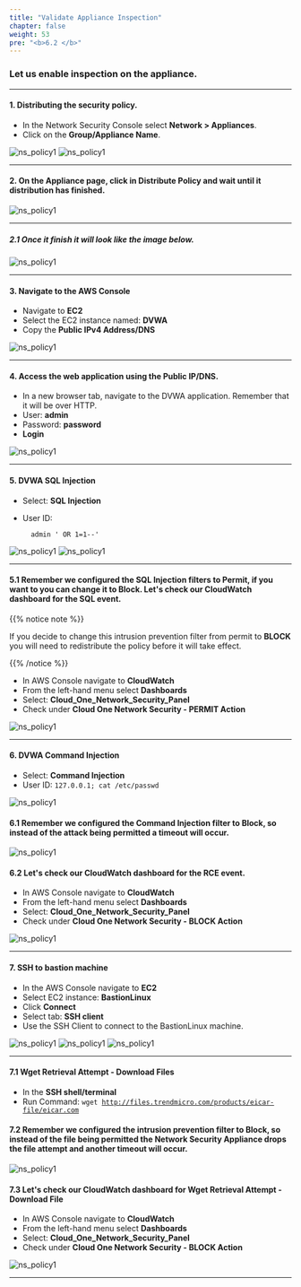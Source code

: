 ```yaml
---
title: "Validate Appliance Inspection"
chapter: false
weight: 53
pre: "<b>6.2 </b>"
---
```


### Let us enable inspection on the appliance.

---

#### 1. Distributing the security policy.
- In the Network Security Console select **Network > Appliances**.
- Click on the **Group/Appliance Name**.

![ns_policy1](/images/ns_aplliances.png)
![ns_policy1](/images/ns_distro_policy.png)

---

#### 2. On the Appliance page, click in **Distribute Policy** and wait until it distribution has finished.

![ns_policy1](/images/distro_policy_start.png)

---

##### 2.1 Once it finish it will look like the image below.


![ns_policy1](/images/distro_policy_finish.png)



---

#### 3. Navigate to the AWS Console
- Navigate to **EC2**
- Select the EC2 instance named: **DVWA** 
- Copy the **Public IPv4 Address/DNS**

![ns_policy1](/images/dvwa_ip.png)


---

#### 4. Access the web application using the Public IP/DNS. 
- In a new browser tab, navigate to the DVWA application. Remember that it will be over HTTP. 
- User: **admin**
- Password: **password**
- **Login**

![ns_policy1](/images/dvwa_login.png)

---

#### 5. DVWA SQL Injection
- Select: **SQL Injection**
- User ID:

        admin ' OR 1=1--'

![ns_policy1](/images/sql_1.png)
![ns_policy1](/images/sql_2.png)

---

#### 5.1 Remember we configured the SQL Injection filters to **Permit**, if you want to you can change it to Block. Let's check our CloudWatch dashboard for the SQL event.

{{% notice note %}}
<p style='text-align: left;'>
If you decide to change this intrusion prevention filter from permit to <b>BLOCK</b> you will need to redistribute the policy before it will take effect.
</p>
{{% /notice %}}

- In AWS Console navigate to **CloudWatch**
- From the left-hand menu select **Dashboards**
- Select: **Cloud_One_Network_Security_Panel**
- Check under **Cloud One Network Security - PERMIT Action**

![ns_policy1](/images/cw_permit_sql.png)


---

#### 6. DVWA Command Injection 
- Select: **Command Injection**
- User ID: <code>127.0.0.1; cat /etc/passwd</code>

![ns_policy1](/images/rce_1.png)

#### 6.1 Remember we configured the Command Injection filter to **Block**, so instead of the attack being permitted a timeout will occur. 

![ns_policy1](/images/timeout.png)

#### 6.2 Let's check our CloudWatch dashboard for the RCE event.
- In AWS Console navigate to **CloudWatch**
- From the left-hand menu select **Dashboards**
- Select: **Cloud_One_Network_Security_Panel**
- Check under **Cloud One Network Security - BLOCK Action**

![ns_policy1](/images/cw_block_rce.png)

---

#### 7. SSH to bastion machine 
- In the AWS Console navigate to **EC2**
- Select EC2 instance: **BastionLinux**
- Click **Connect**
- Select tab: **SSH client**
- Use the SSH Client to connect to the BastionLinux machine. 

![ns_policy1](/images/ec2_bastion.png)
![ns_policy1](/images/ssh_client.png)
![ns_policy1](/images/ssh_shell.png)

---

#### 7.1 Wget Retrieval Attempt - Download Files 
- In the **SSH shell/terminal**
- Run Command: <code>wget http://files.trendmicro.com/products/eicar-file/eicar.com</code>

#### 7.2 Remember we configured the intrusion prevention filter to **Block**, so instead of the file being permitted the Network Security Appliance drops the file attempt and another timeout will occur. 

![ns_policy1](/images/timeout_mfu.png)


#### 7.3 Let's check our CloudWatch dashboard for Wget Retrieval Attempt - Download File
- In AWS Console navigate to **CloudWatch**
- From the left-hand menu select **Dashboards**
- Select: **Cloud_One_Network_Security_Panel**
- Check under **Cloud One Network Security - BLOCK Action**

![ns_policy1](/images/cw_block_mfu.png)


-----
